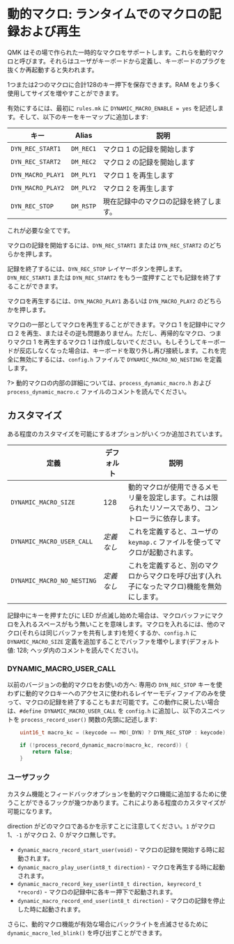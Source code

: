 # 動的マクロ: ランタイムでのマクロの記録および再生

<!---
  original document: 0.9.43:docs/feature_dynamic_macros.md
  git diff 0.9.43 HEAD -- docs/feature_dynamic_macros.md | cat
-->

QMK はその場で作られた一時的なマクロをサポートします。これらを動的マクロと呼びます。それらはユーザがキーボードから定義し、キーボードのプラグを抜くか再起動すると失われます。

1つまたは2つのマクロに合計128のキー押下を保存できます。RAM をより多く使用してサイズを増やすことができます。

有効にするには、最初に `rules.mk` に `DYNAMIC_MACRO_ENABLE = yes` を記述します。そして、以下のキーをキーマップに追加します:

| キー | Alias | 説明 |
|------------------|----------|---------------------------------------------------|
| `DYN_REC_START1` | `DM_REC1` | マクロ 1 の記録を開始します |
| `DYN_REC_START2` | `DM_REC2` | マクロ 2 の記録を開始します |
| `DYN_MACRO_PLAY1` | `DM_PLY1` | マクロ 1 を再生します |
| `DYN_MACRO_PLAY2` | `DM_PLY2` | マクロ 2 を再生します |
| `DYN_REC_STOP` | `DM_RSTP` | 現在記録中のマクロの記録を終了します。 |

これが必要な全てです。

マクロの記録を開始するには、`DYN_REC_START1` または `DYN_REC_START2` のどちらかを押します。

記録を終了するには、`DYN_REC_STOP` レイヤーボタンを押します。`DYN_REC_START1` または `DYN_REC_START2` をもう一度押すことでも記録を終了することができます。

マクロを再生するには、`DYN_MACRO_PLAY1` あるいは `DYN_MACRO_PLAY2` のどちらかを押します。

マクロの一部としてマクロを再生することができます。マクロ 1 を記録中にマクロ 2 を再生、またはその逆も問題ありません。ただし、再帰的なマクロ、つまりマクロ 1 を再生するマクロ 1 は作成しないでください。もしそうしてキーボードが反応しなくなった場合は、キーボードを取り外し再び接続します。これを完全に無効にするには、`config.h` ファイルで `DYNAMIC_MACRO_NO_NESTING`  を定義します。

?> 動的マクロの内部の詳細については、`process_dynamic_macro.h` および `process_dynamic_macro.c` ファイルのコメントを読んでください。

## カスタマイズ

ある程度のカスタマイズを可能にするオプションがいくつか追加されています。

| 定義 | デフォルト | 説明 |
|----------------------------|----------------|-----------------------------------------------------------------------------------------------------------------|
| `DYNAMIC_MACRO_SIZE` | 128 | 動的マクロが使用できるメモリ量を設定します。これは限られたリソースであり、コントローラに依存します。 |
| `DYNAMIC_MACRO_USER_CALL` | *定義なし* | これを定義すると、ユーザの `keymap.c` ファイルを使ってマクロが起動されます。 |
| `DYNAMIC_MACRO_NO_NESTING` | *定義なし* | これを定義すると、別のマクロからマクロを呼び出す(入れ子になったマクロ)機能を無効にします。 |


記録中にキーを押すたびに LED が点滅し始めた場合は、マクロバッファにマクロを入れるスペースがもう無いことを意味します。マクロを入れるには、他のマクロ(それらは同じバッファを共有します)を短くするか、`config.h` に `DYNAMIC_MACRO_SIZE` 定義を追加することでバッファを増やします(デフォルト値: 128; ヘッダ内のコメントを読んでください)。


### DYNAMIC_MACRO_USER_CALL

以前のバージョンの動的マクロをお使いの方へ: 専用の `DYN_REC_STOP` キーを使わずに動的マクロキーへのアクセスに使われるレイヤーモディファイアのみを使って、マクロの記録を終了することもまだ可能です。この動作に戻したい場合は、`#define DYNAMIC_MACRO_USER_CALL` を `config.h` に追加し、以下のスニペットを `process_record_user()` 関数の先頭に記述します:

```c
	uint16_t macro_kc = (keycode == MO(_DYN) ? DYN_REC_STOP : keycode);

	if (!process_record_dynamic_macro(macro_kc, record)) {
		return false;
	}
```

### ユーザフック

カスタム機能とフィードバックオプションを動的マクロ機能に追加するために使うことができるフックが幾つかあります。これによりある程度のカスタマイズが可能になります。

direction がどのマクロであるかを示すことに注意してください。`1` がマクロ 1、`-1` がマクロ 2、0 がマクロ無しです。

* `dynamic_macro_record_start_user(void)` - マクロの記録を開始する時に起動されます。
* `dynamic_macro_play_user(int8_t direction)` - マクロを再生する時に起動されます。
* `dynamic_macro_record_key_user(int8_t direction, keyrecord_t *record)` - マクロの記録中に各キー押下で起動されます。
* `dynamic_macro_record_end_user(int8_t direction)` - マクロの記録を停止した時に起動されます。

さらに、動的マクロ機能が有効な場合にバックライトを点滅させるために `dynamic_macro_led_blink()` を呼び出すことができます。

